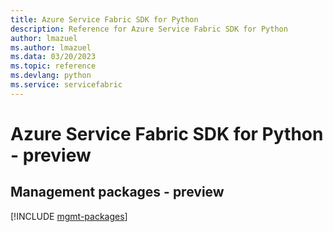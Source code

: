 ```yaml
---
title: Azure Service Fabric SDK for Python
description: Reference for Azure Service Fabric SDK for Python
author: lmazuel
ms.author: lmazuel
ms.data: 03/20/2023
ms.topic: reference
ms.devlang: python
ms.service: servicefabric
---
```

# Azure Service Fabric SDK for Python - preview

## Management packages - preview
[!INCLUDE [mgmt-packages](service-fabric-mgmt-index.md)]